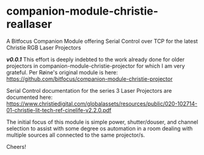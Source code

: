 # companion-module-christie-reallaser
A Bitfocus Companion Module offering Serial Control over TCP for the latest Christie RGB Laser Projectors

***v0.0.1***
This effort is deeply indebted to the work already done for older projectors in companion-module-christie-projector for which I am very grateful. Per Røine's original module is here: https://github.com/bitfocus/companion-module-christie-projector

Serial Control documentation for the series 3 Laser Projectors are documented here: https://www.christiedigital.com/globalassets/resources/public/020-102714-01-christie-lit-tech-ref-cinelife-v2.2.0.pdf

The initial focus of this module is simple power, shutter/douser, and channel selection to assist with some degree os automation in a room dealing with multiple sources all connected to the same projector/s.

Cheers!
